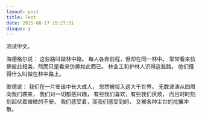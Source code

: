 ```yaml
---
layout: post
title: Test
date: 2015-08-17 15:27:31
disqus: y
---
```


测试中文。

海德格尔说：
这些路叫做林中路。
每人各奔前程，但却在同一林中。
常常看来仿佛彼此相类，然而只是看来仿佛如此而已。
林业工和护林人识得这些路。
他们懂得什么叫做在林中路上。

歌德说：
我们在一片安谧中长大成人，
忽然被投入这大千世界。
无数波涛从四周向我们袭来，
我们对一切都感兴趣，
有些我们喜欢，有些我们厌烦，
而且时时刻刻起伏着微微的不安。
我们感受着，而我们感受到的，
又被各种尘世的扰攘冲散。